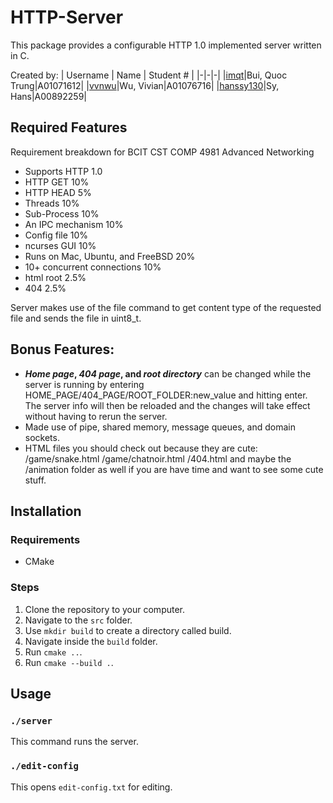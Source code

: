 # HTTP-Server
This package provides a configurable HTTP 1.0 implemented server written in C.

Created by:
| Username | Name | Student # |
|-|-|-|
|[imqt](https://github.com/imqt)|Bui, Quoc Trung|A01071612|
|[vvnwu](https://github.com/vvnwu)|Wu, Vivian|A01076716|
|[hanssy130](https://github.com/hanssy130)|Sy, Hans|A00892259|

## Required Features
Requirement breakdown for BCIT CST COMP 4981 Advanced Networking
- Supports HTTP 1.0
- HTTP GET  	                     10%
- HTTP HEAD 	                     5%
- Threads 	                       10%
- Sub-Process                      10%
- An IPC mechanism                 10%
- Config file 	                   10%
- ncurses GUI                      10% 
- Runs on Mac, Ubuntu, and FreeBSD 20%
- 10+ concurrent connections 	     10%
- html root                        2.5%
- 404 	                           2.5%

Server makes use of the file command to get content type of the requested file and sends the file in uint8_t.

## Bonus Features:
- ***Home page*, *404 page*, and *root directory*** can be changed while the server is running
  by entering HOME_PAGE/404_PAGE/ROOT_FOLDER:new_value and hitting enter.
  The server info will then be reloaded and the changes will take effect without having to rerun the server.
- Made use of pipe, shared memory, message queues, and domain sockets.
- HTML files you should check out because they are cute:
    /game/snake.html
    /game/chatnoir.html
    /404.html
    and maybe the /animation folder as well if you are have time and want to see some cute stuff.
    





    

## Installation
### Requirements
- CMake
### Steps
1. Clone the repository to your computer.
2. Navigate to the `src` folder.
3. Use `mkdir build` to create a directory called build.
4. Navigate inside the `build` folder.
5. Run `cmake ..`.
6. Run `cmake --build .`.

## Usage
### `./server`
This command runs the server.
### `./edit-config`
This opens `edit-config.txt` for editing.
